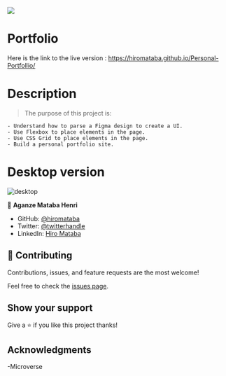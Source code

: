![](https://img.shields.io/badge/Microverse-blueviolet)

# Portfolio

Here is the link to the live version : https://hiromataba.github.io/Personal-Portfollio/

# Description

> The purpose of this project is:

    - Understand how to parse a Figma design to create a UI.
    - Use Flexbox to place elements in the page.
    - Use CSS Grid to place elements in the page.
    - Build a personal portfolio site.



# Desktop version

![desktop](https://user-images.githubusercontent.com/75126481/121486579-8e703c00-c9d1-11eb-8144-953fb2b26df7.png)

👤 **Aganze Mataba Henri**

- GitHub: [@hiromataba](https://github.com/hiromataba)
- Twitter: [@twitterhandle](https://twitter.com/MatabaHiro)
- LinkedIn: [Hiro Mataba](https://www.linkedin.com/in/hiro-mataba-1bb910209/)

## 🤝 Contributing

Contributions, issues, and feature requests are the most welcome!

Feel free to check the [issues page](https://github.com/hiromataba/Personal-Portfollio/issues).

## Show your support

Give a ⭐️ if you like this project thanks!

## Acknowledgments

-Microverse 

